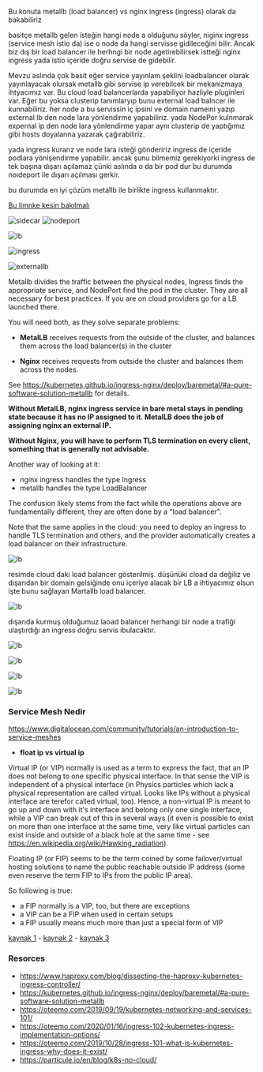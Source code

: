 Bu konuta metallb (load balancer) vs nginx ingress (ingress) olarak da bakabiliriz

basitçe metallb gelen isteğin hangi node a olduğunu söyler, niginx ingress (service mesh istio da) ise o node da hangi servisse gidileceğini bilir. Ancak biz dış bir load balancer ile herhngi bir node agetirebilirsek istteği nginx ingress yada istio içeride doğru servise de gidebilir. 


Mevzu aslında çok basit eğer service yayınlam şeklini loadbalancer olarak yayınlayacak olursak metallb gibi servise ip verebilcek bir mekanizmaya ihtyacımız var. Bu cloud load balancerlarda yapabiliyor hazliyle pluginleri var. Eğer bu yoksa clusterip tanımlaryıp bunu external load balncer ile kunnabiliriz. her node a bu servissin iç ipsini ve domain nameini yazıp external lb den node lara yönlendirme yapabiliriz. yada NodePor kulnmarak expernal ip den node lara yönlendirme yapar aynı clusterip de yaptığımız gibi hosts doyalarına yazarak çağırabiliriz.

yada ingress kurarız ve node lara isteği göndeririz ingress de içeride podlara yönlşendirme yapabilir. ancak şunu bilmemiz gerekiyorki ingress de tek başına dışarı açılamaz çünki aslında o da bir pod dur bu durumda noıdeport ile dışarı açılması gerkir.

bu durumda en iyi çözüm metallb ile birlikte ingress kullanmaktır.

[Bu limnke kesin bakılmalı](https://medium.com/@zhaohuabing/which-one-is-the-right-choice-for-the-ingress-gateway-of-your-service-mesh-21a280d4a29c#:~:text=The%20operations%20of%20the%20service,policy%20checking%20and%20metrics%20collections.)



![sidecar](files/sidecar.jpg)
![nodeport](files/nodeport.jpg)

![lb](files/lb.jpg)

![ingress](files/ingress.png)

![externallb](files/externallb.png)






Metallb divides the traffic between the physical nodes, Ingress finds the appropriate service, and NodePort find the pod in the cluster. They are all necessary for best practices. If you are on cloud providers go for a LB launched there.


You will need both, as they solve separate problems:

- __MetalLB__ receives requests from the outside of the cluster, and balances them across the load balancer(s) in the cluster

- __Nginx__ receives requests from outside the cluster and balances them across the nodes.

See https://kubernetes.github.io/ingress-nginx/deploy/baremetal/#a-pure-software-solution-metallb for details.

__Without MetalLB, nginx ingress service in bare metal stays in pending state because it has no IP assigned to it. MetalLB does the job of assigning nginx an external IP.__

__Without Nginx, you will have to perform TLS termination on every client, something that is generally not advisable.__

Another way of looking at it:

- nginx ingress handles the type Ingress
- metallb handles the type LoadBalancer

The confusion likely stems from the fact while the operations above are fundamentally different, they are often done by a "load balancer".

Note that the same applies in the cloud: you need to deploy an ingress to handle TLS termination and others, and the provider automatically creates a load balancer on their infrastructure.


![lb](files/loadbalancer.png)

resimde cloud daki load balancer gösterilmiş. düşünüki cload da değiliz ve dışarıdan bir domain gelsiğinde onu içeriye alacak bir LB a ihtiyacımız olsun işte bunu sağlayan Martallb load balancer.


![lb](files/loadbalancer2.png)


dışarıda kurmuş olduğumuz laoad balancer herhangi bir node a trafiği ulaştırdığı an ingress doğru servis ibulacaktır.


![lb](files/ingress1.png)

![lb](files/ingress2.png)

![lb](files/ingress3.png)

![lb](files/ingress4.png)




### Service Mesh Nedir

https://www.digitalocean.com/community/tutorials/an-introduction-to-service-meshes




- __float ip vs virtual ip__

Virtual IP (or VIP) normally is used as a term to express the fact, that an IP does not belong to one specific physical interface. In that sense the VIP is independent of a physical interface (in Physics particles which lack a physical representation are called virtual. Looks like IPs without a physical interface are terefor called virtual, too). Hence, a non-virtual IP is meant to go up and down with it's interface and belong only one single interface, while a VIP can break out of this in several ways (it even is possible to exist on more than one interface at the same time, very like virtual particles can exist inside and outside of a black hole at the same time - see https://en.wikipedia.org/wiki/Hawking_radiation).

Floating IP (or FIP) seems to be the term coined by some failover/virtual hosting solutions to name the public reachable outside IP address (some even reserve the term FIP to IPs from the public IP area).

So following is true:

- a FIP normally is a VIP, too, but there are exceptions
- a VIP can be a FIP when used in certain setups
- a FIP usually means much more than just a special form of VIP

[kaynak 1](https://serverfault.com/questions/536360/what-are-the-differences-between-floating-ips-and-virtual-ips/747922#:~:text=A%20floating%20IP%20address%20is,address%20at%20any%20given%20time.&text=A%20virtual%20IP%20address%20refers,is%20a%20more%20nebulous%20term.) - [kaynak 2](https://www.fourkitchens.com/development/benefits-floating-virtual-ip/) - [kaynak 3](https://support.huaweicloud.com/intl/en-us/eip_faq/faq_eip_0013.html)







### Resorces

- https://www.haproxy.com/blog/dissecting-the-haproxy-kubernetes-ingress-controller/
- https://kubernetes.github.io/ingress-nginx/deploy/baremetal/#a-pure-software-solution-metallb
- https://oteemo.com/2019/09/19/kubernetes-networking-and-services-101/
- https://oteemo.com/2020/01/16/ingress-102-kubernetes-ingress-implementation-options/
- https://oteemo.com/2019/10/28/ingress-101-what-is-kubernetes-ingress-why-does-it-exist/
- https://particule.io/en/blog/k8s-no-cloud/
